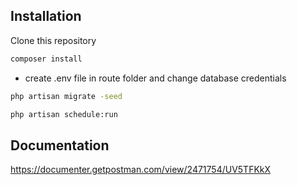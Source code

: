 ## Installation

Clone this repository

```bash
composer install
```
- create .env file in route folder and change database credentials
```bash
php artisan migrate -seed
```
```bash
php artisan schedule:run
```

## Documentation

https://documenter.getpostman.com/view/2471754/UV5TFKkX
